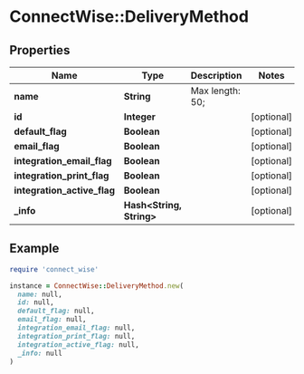 # ConnectWise::DeliveryMethod

## Properties

| Name | Type | Description | Notes |
| ---- | ---- | ----------- | ----- |
| **name** | **String** |  Max length: 50; |  |
| **id** | **Integer** |  | [optional] |
| **default_flag** | **Boolean** |  | [optional] |
| **email_flag** | **Boolean** |  | [optional] |
| **integration_email_flag** | **Boolean** |  | [optional] |
| **integration_print_flag** | **Boolean** |  | [optional] |
| **integration_active_flag** | **Boolean** |  | [optional] |
| **_info** | **Hash&lt;String, String&gt;** |  | [optional] |

## Example

```ruby
require 'connect_wise'

instance = ConnectWise::DeliveryMethod.new(
  name: null,
  id: null,
  default_flag: null,
  email_flag: null,
  integration_email_flag: null,
  integration_print_flag: null,
  integration_active_flag: null,
  _info: null
)
```

